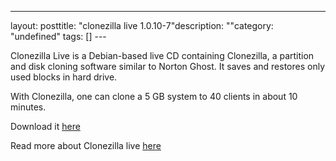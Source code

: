 --- 
layout: posttitle: "clonezilla live 1.0.10-7"description: ""category: "undefined" tags: [] --- <p>Clonezilla Live is a Debian-based live CD containing Clonezilla, a partition and disk cloning software similar to Norton Ghost. It saves and restores only used blocks in hard drive.</p> <p>With Clonezilla, one can clone a 5 GB system to 40 clients in about 10 minutes.</p> <p>Download it <a href="http://clonezilla.sourceforge.net/download/sourceforge/">here</a></p> <p>Read more about Clonezilla live <a href="http://clonezilla.sourceforge.net/">here</a></p>